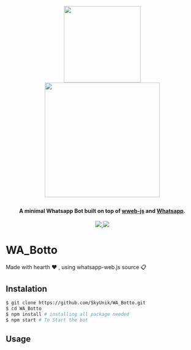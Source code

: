 <h1 align="center">
  <br>
  <img src="https://user-images.githubusercontent.com/111160287/184460084-4fa78a30-da3c-4a4b-a4e4-4a3bdbcf60de.png"  width="200"></a>
  <br>
  <img src="https://user-images.githubusercontent.com/111160287/184459930-04f5ec5a-3c1d-4902-b1c0-6dd259f74cce.png" width="300"><a>
  <br>
</h1>

<h4 align="center">A minimal Whatsapp Bot built on top of <a href="https://github.com/pedroslopez/whatsapp-web.js" target="_blank">wweb-js</a> and <a href="https://www.whatsapp.com/" target="_blank">Whatsapp</a>.</h4>

<p align="center">
  </a>
  <a href="https://github.com/pedroslopez/whatsapp-web.js">
  <img src="https://img.shields.io/github/v/release/pedroslopez/whatsapp-web.js?color=Whatsapp&display_name=tag&label=wweb-js&logo=Whatsapp">
  </a>
  <a href="https://github.com/pedroslopez/whatsapp-web.js">
      <img src="https://img.shields.io/badge/WhatsApp_Web-2.2224.8-brightgreen.svg?logo=Whatsapp">
  </a>
</p>


<!-- ![wweb-js_trademark-removebg-preview](https://user-images.githubusercontent.com/111160287/184460084-4fa78a30-da3c-4a4b-a4e4-4a3bdbcf60de.png) 
![💻_Whatsapp_Bot_💻](https://user-images.githubusercontent.com/111160287/184459930-04f5ec5a-3c1d-4902-b1c0-6dd259f74cce.png) -->

# WA_Botto
Made with hearth ❤️ , using whatsapp-web.js source 📋

## Instalation
```bash
$ git clone https://github.com/SkyUnik/WA_Botto.git
$ cd WA_Botto
$ npm install # installing all package needed
$ npm start # To Start the bot
```

## Usage
```bash

```
